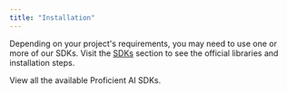 ```yaml
---
title: "Installation"
---
```


Depending on your project's requirements, you may need to use one or more of our SDKs. Visit the
[SDKs](/sdks) section to see the official libraries and installation steps.

<Card title="SDKs" icon="puzzle-piece" href="/sdks">
  View all the available Proficient AI SDKs.
</Card>
